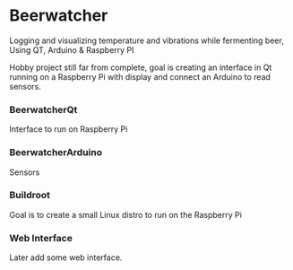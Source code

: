 # Beerwatcher
Logging and visualizing temperature and vibrations while fermenting beer, Using QT, Arduino &amp; Raspberry PI

Hobby project still far from complete, goal is creating an interface in Qt running on a Raspberry Pi with display and connect an Arduino to read sensors.


### BeerwatcherQt
Interface to run on Raspberry Pi

### BeerwatcherArduino
Sensors

### Buildroot
Goal is to create a small Linux distro to run on the Raspberry Pi

### Web Interface
Later add some web interface.  
